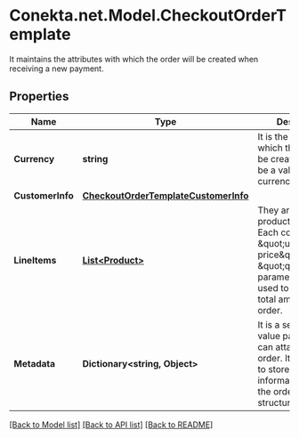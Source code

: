 # Conekta.net.Model.CheckoutOrderTemplate
It maintains the attributes with which the order will be created when receiving a new payment.

## Properties

Name | Type | Description | Notes
------------ | ------------- | ------------- | -------------
**Currency** | **string** | It is the currency in which the order will be created. It must be a valid ISO 4217 currency code. | 
**CustomerInfo** | [**CheckoutOrderTemplateCustomerInfo**](CheckoutOrderTemplateCustomerInfo.md) |  | [optional] 
**LineItems** | [**List&lt;Product&gt;**](Product.md) | They are the products to buy. Each contains the \&quot;unit price\&quot; and \&quot;quantity\&quot; parameters that are used to calculate the total amount of the order. | 
**Metadata** | **Dictionary&lt;string, Object&gt;** | It is a set of key-value pairs that you can attach to the order. It can be used to store additional information about the order in a structured format. | [optional] 

[[Back to Model list]](../README.md#documentation-for-models) [[Back to API list]](../README.md#documentation-for-api-endpoints) [[Back to README]](../README.md)


